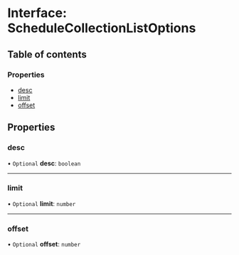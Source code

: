 # Interface: ScheduleCollectionListOptions

## Table of contents

### Properties

- [desc](ScheduleCollectionListOptions.md#desc)
- [limit](ScheduleCollectionListOptions.md#limit)
- [offset](ScheduleCollectionListOptions.md#offset)

## Properties

### <a id="desc" name="desc"></a> desc

• `Optional` **desc**: `boolean`

___

### <a id="limit" name="limit"></a> limit

• `Optional` **limit**: `number`

___

### <a id="offset" name="offset"></a> offset

• `Optional` **offset**: `number`
